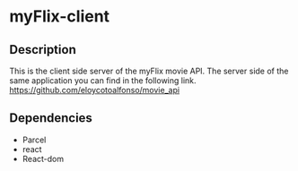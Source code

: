 # myFlix-client

## Description

This is the client side server of the myFlix movie API. The server side of the same application you can find in the following link.
https://github.com/eloycotoalfonso/movie_api

## Dependencies

- Parcel
- react
- React-dom
